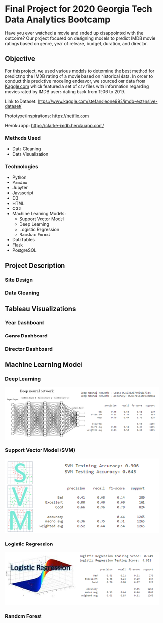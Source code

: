 # Final Project for 2020 Georgia Tech Data Analytics Bootcamp

Have you ever watched a movie and ended up disappointed with the outcome? Our project focused on designing models to predict IMDB movie ratings based on genre, year of release, budget, duration, and director.

## Objective

For this project, we used various models to determine the best method for predicting the IMDB rating of a movie based on historical data. In order to conduct this predictive modeling endeavor, we sourced our data from [Kaggle.com](https://www.kaggle.com/stefanoleone992/imdb-extensive-dataset/) which featured a set of csv files with information regarding movies rated by IMDB users dating back from 1906 to 2019.

Link to Dataset: https://www.kaggle.com/stefanoleone992/imdb-extensive-dataset/

Prototype/Inspirations: https://netflix.com

Heroku app: https://clarke-imdb.herokuapp.com/

### Methods Used
* Data Cleaning
* Data Visualization

### Technologies
* Python
* Pandas
* Jupyter
* Javascript
* D3
* HTML
* CSS
* Machine Learning Models: 
  - Support Vector Model
  - Deep Learning
  - Logistic Regression 
  - Random Forest
* DataTables
* Flask
* PostgreSQL

## Project Description
### Site Design

### Data Cleaning

## Tableau Visualizations
### Year Dashboard

### Genre Dashboard

### Director Dashboard

## Machine Learning Model
### Deep Learning

![](static/Images/dl-final.png)

### Support Vector Model (SVM)

![](static/Images/svm-final.png)

### Logistic Regression

![](static/Images/lr-final.png)

### Random Forest
